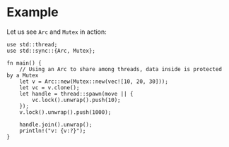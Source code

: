 # Example

Let us see `Arc` and `Mutex` in action:

```rust,editable
use std::thread;
use std::sync::{Arc, Mutex};

fn main() {
    // Using an Arc to share among threads, data inside is protected by a Mutex
    let v = Arc::new(Mutex::new(vec![10, 20, 30]));
    let vc = v.clone();
    let handle = thread::spawn(move || {
        vc.lock().unwrap().push(10);
    });
    v.lock().unwrap().push(1000);

    handle.join().unwrap();
    println!("v: {v:?}");
}
```
